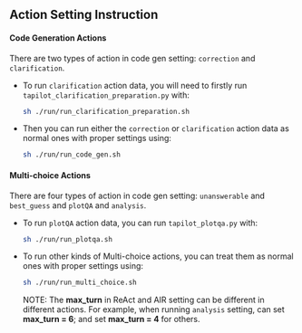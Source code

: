 ## Action Setting Instruction

#### Code Generation Actions

There are two types of action in code gen setting: `correction` and `clarification`.

- To run `clarification` action data, you will need to firstly run `tapilot_clarification_preparation.py` with:
   
    ```bash
    sh ./run/run_clarification_preparation.sh
    ```
    
- Then you can run either the `correction` or `clarification` action data as normal ones with proper settings using:
   
    ```bash
    sh ./run/run_code_gen.sh
    ```   

#### Multi-choice Actions

There are four types of action in code gen setting: `unanswerable` and `best_guess` and `plotQA` and `analysis`.

- To run `plotQA` action data, you can run `tapilot_plotqa.py` with:
   
    ```bash
    sh ./run/run_plotqa.sh
    ```
    
- To run other kinds of Multi-choice actions, you can treat them as normal ones with proper settings using:
   
    ```bash
    sh ./run/run_multi_choice.sh
    ```

    NOTE: The **max_turn** in ReAct and AIR setting can be different in different actions. For example, when running `analysis` setting, can set **max_turn = 6**; and set **max_turn = 4** for others.
